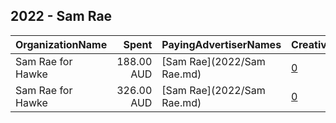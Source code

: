 ## 2022 - Sam Rae 
|OrganizationName|Spent|PayingAdvertiserNames|CreativeUrls|Impressions|Genders|AgeBrackets|CountryCodes|BillingAddresses|CandidateBallotInformation|
|:---|---:|:---|:---|---:|:---|:---|:---|:---|:---|
|Sam Rae for Hawke|188.00 AUD|[Sam Rae](2022/Sam Rae.md)|[0](https://www.snap.com/political-ads/asset/8c62ac89388ef109b39903585a7cd9f32697bd822553df24267c7fedf60f3580?mediaType=mp4)|21,090||18-24|australia|"438 Docklands Drive,Docklands,3008,AU"||
|Sam Rae for Hawke|326.00 AUD|[Sam Rae](2022/Sam Rae.md)|[0](https://www.snap.com/political-ads/asset/3ecc7226a5733fd0dc4a5fc2d1928a21a9e967106abd9ae50d26558bcee96527?mediaType=mp4)|42,715||18-24|australia|"438 Docklands Drive,Docklands,3008,AU"||
